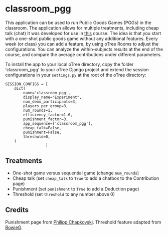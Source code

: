 # classroom_pgg

This application can be used to run Public Goods Games (PGGs) in the classroom. The application allows for multiple treatments, including cheap talk (chat) It was developed for use in [this](https://studiegids.vu.nl/en/2019-2020/courses/AM_468020) course. 
The idea is that you start with a one-shot public goods game without any additional features. Every week (or class) you can add a feature, by using oTree Rooms to adjust the configurations.
You can analyze the within-subjects results at the end of the course, and compare the average contributions under different parameters. 

To install the app to your local oTree directory, copy the folder 'classroom_pgg' to your oTree Django project and extend the session configurations in your ```settings.py``` at the root of the oTree directory:

```
SESSION_CONFIGS = [
    dict(	
        name='classroom_pgg',
        display_name="Experiment",
        num_demo_participants=3,
        players_per_group=3,
        num_rounds=1,
        efficiency_factor=1.6,
        punishment_factor=3,
        app_sequence=['classroom_pgg'],
        cheap_talk=False,
        punishment=False,
        threshold=0,
    )
                  ]
```


## Treatments

* One-shot game versus sequential game (change `num_rounds`)
* Cheap talk (set `cheap_talk` to `True` to add a chatbox to the Contribution page)
* Punishment (set `punishment` to `True` to add a Deduction page)
* Threshold (set `threshold` to any number above 0)

## Credits

Punishment page from [Philipp Chapkovski](https://github.com/chapkovski/fehr-and-gaechter). 
Threshold feature adapted from [BowieG](https://github.com/BowieG/oTree-PGG).
